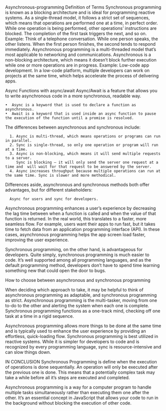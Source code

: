 Asynchronous-programming
Definition of Terms
Synchronous programming is known as a blocking architecture and is ideal for programming reactive systems. As a single-thread model, it follows a strict set of sequences, which means that operations are performed one at a time, in perfect order. While one operation is being performed, other operations’ instructions are blocked. The completion of the first task triggers the next, and so on.
Example: Think of a telephone conversation. While one person speaks, the other listens. When the first person finishes, the second tends to respond immediately.
Asynchronous programming is a multi-threaded model that’s most applicable to networking and communications. Asynchronous is a non-blocking architecture, which means it doesn’t block further execution while one or more operations are in progress.
Example: Low-code app development. In a low-code platform, multiple developers can work on projects at the same time, which helps accelerate the process of delivering apps.

Async Functions with async/await
Async/Await is a feature that allows you to write asynchronous code in a more synchronous, readable way.

    •  Async is a keyword that is used to declare a function as asynchronous.
    •  Await is a keyword that is used inside an async function to pause the execution of the function until a promise is resolved.

The differences between asynchronous and synchronous include:
       
      1. Async is multi-thread, which means operations or programs can run in parallel. 
      2. Sync is single-thread, so only one operation or program will run at a time.
      3. Async is non-blocking, which means it will send multiple requests to a server. 	
         Sync is blocking — it will only send the server one request at a time and 	will wait for that request to be answered by the server.
      4. Async increases throughput because multiple operations can run at the same time. Sync is slower and more methodical.
      
  Differences aside, asynchronous and synchronous methods both offer advantages, but for different stakeholders: 
      
      Async for users and sync for developers.

Asynchronous programming enhances a user’s experience by decreasing the lag time between when a function is called and when the value of that function is returned. In the real world, this translates to a faster, more seamless flow.
For example, users want their apps to run fast, but it takes time to fetch data from an application programming interface (API). In these cases, asynchronous programming helps the app screen load faster, improving the user experience.

Synchronous programming, on the other hand, is advantageous for developers. Quite simply, synchronous programming is much easier to code. It’s well supported among all programming languages, and as the default programming method, developers don’t have to spend time learning something new that could open the door to bugs.

How to choose between asynchronous and synchronous programming

When deciding which approach to take, it may be helpful to think of asynchronous programming as adaptable, and synchronous programming as strict. Asynchronous programming is the multi-tasker, moving from one to-do to the other and alerting the system when each one is complete. 
Synchronous programming functions as a one-track mind, checking off one task at a time in a rigid sequence.

Asynchronous programming allows more things to be done at the same time and is typically used to enhance the user experience by providing an effortless, quick-loading flow.
Synchronous programming is best utilized in reactive systems. While it is simpler for developers to code and is recognized by every programming language, sync is resource-intensive and can slow things down.


IN CONCLUSION
Synchronous Programming is define when the execution of operations is done sequentially. An operation will only be executed after the previous one is done. This means that a potentially complex task may take a while before all it’s steps are executed and completed.

Asynchronous programming is a way for a computer program to handle multiple tasks simultaneously rather than executing them one after the other. It’s an essential concept in JavaScript that allows your code to run in the background without blocking the execution of other code.
